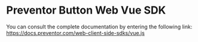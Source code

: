 # Preventor Button Web Vue SDK

You can consult the complete documentation by entering the following link: https://docs.preventor.com/web-client-side-sdks/vue.js